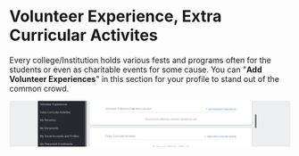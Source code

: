 # Volunteer Experience, Extra Curricular Activites

Every college/Institution holds various fests and programs often for the students or even as  charitable events for some cause. You can "**Add Volunteer Experiences**" in this section for your profile to stand out of the common crowd.

![](../../.gitbook/assets/image%20%2879%29.png)



